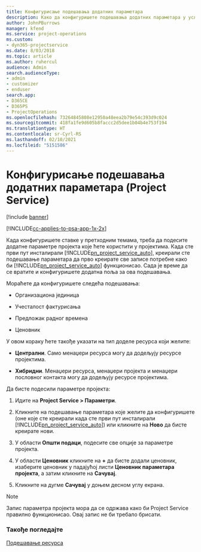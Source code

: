 ```yaml
---
title: Конфигурисање подешавања додатних параметара
description: Како да конфигуришете подешавања додатних параметара у услузи Project Service
author: JohnPBurrows
manager: kfend
ms.service: project-operations
ms.custom:
- dyn365-projectservice
ms.date: 8/03/2018
ms.topic: article
ms.author: ruhercul
audience: Admin
search.audienceType:
- admin
- customizer
- enduser
search.app:
- D365CE
- D365PS
- ProjectOperations
ms.openlocfilehash: 73264845808e12950a48eea2b79e54c393d9c024
ms.sourcegitcommit: 418fa1fe9d605b8faccc2d5dee1b04b4e753f194
ms.translationtype: HT
ms.contentlocale: sr-Cyrl-RS
ms.lasthandoff: 02/10/2021
ms.locfileid: "5151586"
---
```

# <a name="configure-additional-parameter-settings-project-service"></a>Конфигурисање подешавања додатних параметара (Project Service)

[!include [banner](../includes/psa-now-project-operations.md)]

[!INCLUDE[cc-applies-to-psa-app-1x-2x](../includes/cc-applies-to-psa-app-1x-2x.md)]

Када конфигуришете ставке у претходним темама, треба да подесите додатне параметре пројекта које ћете користити у пројектима. Када сте први пут инсталирали [!INCLUDE[pn_project_service_auto](../includes/pn-project-service-auto.md)], креирали сте подешавање параметара да прво креирате све записе потребне како би [!INCLUDE[pn_project_service_auto](../includes/pn-project-service-auto.md)] функционисао. Сада је време да се вратите и конфигуришете додатна поља за ова подешавања.  
  
 Мораћете да конфигуришете следећа подешавања:  
  
-   Организациона јединица  
  
-   Учесталост фактурисања  
  
-   Предложак радног времена  
  
-   Ценовник  
 
У овом кораку ћете такође указати на тип доделе ресурса који желите:  
  
- **Централни**. Само менаџери ресурса могу да додељују ресурсе пројектима.  
  
- **Хибридни**. Менаџери ресурса, менаџери пројекта и менаџери пословног контакта могу да додељују ресурсе пројектима.  
  
 
Да бисте подесили параметре пројекта:  
  
1. Идите на **Project Service > Параметри**.  
  
2. Кликните на подешавање параметара које желите да конфигуришете (оне које сте креирали када сте први пут инсталирали [!INCLUDE[pn_project_service_auto](../includes/pn-project-service-auto.md)]) или кликните на **Ново** да бисте креирате нови.  
  
3. У области **Општи подаци**, подесите све опције за параметре пројекта.  
  
4. У области **Ценовник** кликните на **+** да бисте додали ценовник, изаберите ценовник у падајућој листи **Ценовник параметара пројекта**, а затим кликните на **Сачувај**.  
  
5. Кликните на дугме **Сачувај** у доњем десном углу екрана.  

> [!NOTE]
> Запис параметра пројекта мора да се одржава како би Project Service правилно функционисао. Овај запис не би требало брисати.

### <a name="see-also"></a>Такође погледајте  
 [Подешавање ресурса](../psa/set-up-resources.md)
